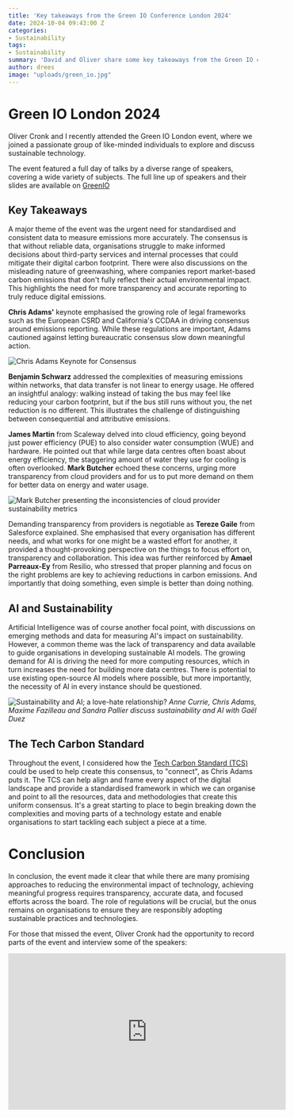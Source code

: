 ```yaml
---
title: 'Key takeaways from the Green IO Conference London 2024'
date: 2024-10-04 09:43:00 Z
categories:
- Sustainability
tags:
- Sustainability
summary: 'David and Oliver share some key takeaways from the Green IO conference.'
author: drees
image: "uploads/green_io.jpg"
---
```


# Green IO London 2024

Oliver Cronk and I recently attended the Green IO London event, where we joined a passionate group of like-minded individuals to explore and discuss sustainable technology.

The event featured a full day of talks by a diverse range of speakers, covering a wide variety of subjects. The full line up of speakers and their slides are available on [GreenIO](https://greenio.tech//conference/9/london-2024-september-green-it)

## Key Takeaways

A major theme of the event was the urgent need for standardised and consistent data to measure emissions more accurately. The consensus is that without reliable data, organisations struggle to make informed decisions about third-party services and internal processes that could mitigate their digital carbon footprint.
There were also discussions on the misleading nature of greenwashing, where companies report market-based carbon emissions that don't fully reflect their actual environmental impact. This highlights the need for more transparency and accurate reporting to truly reduce digital emissions.

**Chris Adams'** keynote emphasised the growing role of legal frameworks such as the European CSRD and California's CCDAA in driving consensus around emissions reporting. While these regulations are important, Adams cautioned against letting bureaucratic consensus slow down meaningful action.

![Chris Adams Keynote for Consensus]({{site.github.url}}/drees/assets/chris_adams_keynote.jpg 'Chris Adams Keynote for Consensus')

**Benjamin Schwarz** addressed the complexities of measuring emissions within networks, that data transfer is not linear to energy usage. He offered an insightful analogy: walking instead of taking the bus may feel like reducing your carbon footprint, but if the bus still runs without you, the net reduction is no different. This illustrates the challenge of distinguishing between consequential and attributive emissions.

**James Martin** from Scaleway delved into cloud efficiency, going beyond just power efficiency (PUE) to also consider water consumption (WUE) and hardware. He pointed out that while large data centres often boast about energy efficiency, the staggering amount of water they use for cooling is often overlooked. **Mark Butcher** echoed these concerns, urging more transparency from cloud providers and for us to put more demand on them for better data on energy and water usage.

![Mark Butcher presenting the inconsistencies of cloud provider sustainability metrics]({{site.github.url}}/drees/assets/cloud_provider_reporting.jpg 'Mark Butcher presenting the inconsistencies of cloud provider sustainability metrics')

Demanding transparency from providers is negotiable as **Tereze Gaile** from Salesforce explained. She emphasised that every organisation has different needs, and what works for one might be a wasted effort for another, it provided a thought-provoking perspective on the things to focus effort on, transparency and collaboration. This idea was further reinforced by **Amael Parreaux-Ey** from Resilio, who stressed that proper planning and focus on the right problems are key to achieving reductions in carbon emissions. And importantly that doing something, even simple is better than doing nothing.

## AI and Sustainability

Artificial Intelligence was of course another focal point, with discussions on emerging methods and data for measuring AI's impact on sustainability. However, a common theme was the lack of transparency and data available to guide organisations in developing sustainable AI models. The growing demand for AI is driving the need for more computing resources, which in turn increases the need for building more data centres. There is potential to use existing open-source AI models where possible, but more importantly, the necessity of AI in every instance should be questioned.

![Sustainability and AI; a love-hate relationship?]({{site.github.url}}/drees/assets/sustainability_and_ai_panel.png 'Sustainability and AI; a love-hate relationship?')
*Anne Currie, Chris Adams, Maxime Fazilleau and Sandra Pallier discuss sustainability and AI with Gaël Duez*

## The Tech Carbon Standard

Throughout the event, I considered how the [Tech Carbon Standard (TCS)](https://www.techcarbonstandard.org/) could be used to help create this consensus, to "connect", as Chris Adams puts it. The TCS can help align and frame every aspect of the digital landscape and provide a standardised framework in which we can organise and point to all the resources, data and methodologies that create this uniform consensus. It's a great starting to place to begin breaking down the complexities and moving parts of a technology estate and enable organisations to start tackling each subject a piece at a time.

# Conclusion

In conclusion, the event made it clear that while there are many promising approaches to reducing the environmental impact of technology, achieving meaningful progress requires transparency, accurate data, and focused efforts across the board. The role of regulations will be crucial, but the onus remains on organisations to ensure they are responsibly adopting sustainable practices and technologies.

For those that missed the event, Oliver Cronk had the opportunity to record parts of the event and interview some of the speakers:

<iframe width="560" height="315" src="https://www.youtube.com/embed/kD3t5cB97n0" frameborder="0" allow="accelerometer; clipboard-write; encrypted-media; gyroscope; picture-in-picture" allowfullscreen></iframe>